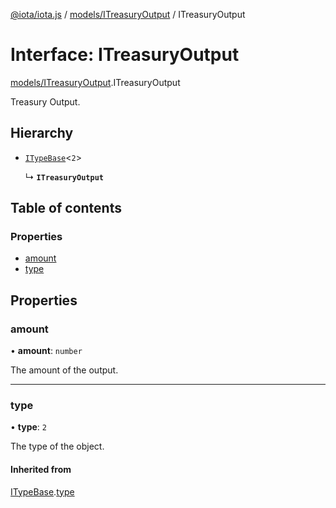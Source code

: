 [@iota/iota.js](../README.md) / [models/ITreasuryOutput](../modules/models_ITreasuryOutput.md) / ITreasuryOutput

# Interface: ITreasuryOutput

[models/ITreasuryOutput](../modules/models_ITreasuryOutput.md).ITreasuryOutput

Treasury Output.

## Hierarchy

- [`ITypeBase`](models_ITypeBase.ITypeBase.md)<``2``\>

  ↳ **`ITreasuryOutput`**

## Table of contents

### Properties

- [amount](models_ITreasuryOutput.ITreasuryOutput.md#amount)
- [type](models_ITreasuryOutput.ITreasuryOutput.md#type)

## Properties

### amount

• **amount**: `number`

The amount of the output.

___

### type

• **type**: ``2``

The type of the object.

#### Inherited from

[ITypeBase](models_ITypeBase.ITypeBase.md).[type](models_ITypeBase.ITypeBase.md#type)
